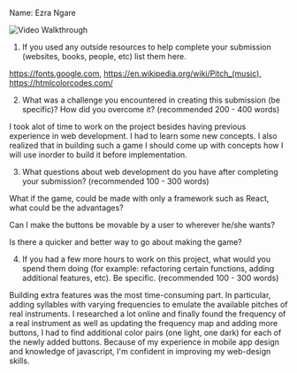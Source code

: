 Name: Ezra Ngare

<img src='Pre work.gif' title='Video Walkthrough' width='' alt='Video Walkthrough' />

1. If you used any outside resources to help complete your submission (websites, books, people, etc) list them here. 

https://fonts.google.com, https://en.wikipedia.org/wiki/Pitch_(music), https://htmlcolorcodes.com/

2. What was a challenge you encountered in creating this submission (be specific)? How did you overcome it? (recommended 200 - 400 words) 

I took alot of time to work on the project besides having previous experience in web development. I had to learn some new concepts. I also realized that in building such a game I should come up with concepts how I will use inorder to build it before implementation. 


3. What questions about web development do you have after completing your submission? (recommended 100 - 300 words) 

What if the game, could be made with only a framework such as React, what could be the advantages?

Can I make the buttons be movable by a user to wherever he/she wants?

Is there a quicker and better way to go about making the game?



4. If you had a few more hours to work on this project, what would you spend them doing (for example: refactoring certain functions, adding additional features, etc). Be specific. (recommended 100 - 300 words) 

Building extra features was the most time-consuming part. In particular, adding syllables with varying frequencies to emulate the available pitches of real instruments. I researched a lot online and finally found the frequency of a real instrument as well as updating the frequency map and adding more buttons, I had to find additional color pairs (one light, one dark) for each of the newly added buttons. Because of my experience in mobile app design and knowledge of javascript, I'm confident in improving my web-design skills.
